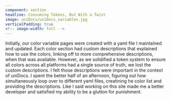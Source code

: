 ```yaml
---
component: section
headline: Consuming Tokens, But With a Twist
image: uniDocs/uniDocs_variables.jpg
verticalPadding: true
<!-- image-width: full -->
---
```



Initially, our color variable pages were created with a yaml file I maintained and updated. Each color section had custom descriptions that explained how to use the colors, linking off to more comprehensive descriptions, when that was available. However, as we solidified a token system to ensure all colors across all platforms had a single source of truth, we lost the custom descriptions. I felt those descriptions were important in the context of uniDocs. I spent the better half of an afternoon, figuring out how simultaneously loop over to different yaml files, creatining he color list and providing the descriptions. Like I said working on this site made me a better developer and satisfied my ability to be a glutton for punishment.
